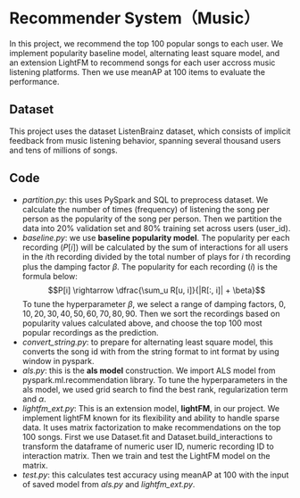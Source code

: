 # Recommender System（Music）

In this project, we recommend the top 100 popular songs to each user. We implement popularity baseline model, alternating least square model, and an extension LightFM to recommend songs for each user accross music listening platforms. Then we use meanAP at 100 items to evaluate the performance.

## Dataset
This project uses the dataset ListenBrainz dataset, which consists of implicit feedback from music listening behavior, spanning several thousand users and tens of millions of songs. 

## Code
- _partition.py_: this uses PySpark and SQL to preprocess dataset. We calculate the number of times (frequency) of listening the song per person as the popularity of the song per person. Then we partition the data into 20% validation set and 80% training set across users (user_id).
- _baseline.py_: we use **baseline popularity model**. The popularity per each recording ($P[i]$) will be calculated by the sum of interactions for all users in the 𝑖th recording divided by the total number of plays for $i$ th recording plus the damping factor $\beta$. The popularity for each recording ($i$) is the formula below:
$$P[i] \rightarrow \dfrac{\sum_u R[u, i]}{|R[:, i]| + \beta}$$
To tune the hyperparameter $\beta$, we select a range of damping factors, $0, 10, 20, 30, 40, 50, 60, 70, 80, 90$. Then we sort the recordings based on popularity values calculated above, and choose the top $100$ most popular recordings as the prediction.
- _convert_string.py_: to prepare for alternating least square model, this converts the song id with from the string format to int format by using window in pyspark.
- _als.py_: this is the **als model** construction. We import ALS model from pyspark.ml.recommendation library. To tune the hyperparameters in the als model, we used grid search to find the best rank, regularization term and $\alpha$.  
- _lightfm_ext.py_: This is an extension model, **lightFM**, in our project. We implement lightFM known for its flexibility and ability to handle sparse data. It uses matrix factorization to make recommendations on the top 100 songs. First we use Dataset.fit and Dataset.build_interactions to transform the dataframe of numeric user ID, numeric recording ID to interaction matrix. Then we train and test the LightFM model on the matrix. 
- _test.py_: this calculates test accuracy using meanAP at 100 with the input of saved model from _als.py_ and _lightfm_ext.py_.
